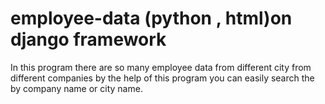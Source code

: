 # employee-data (python , html)on django framework
In this program there are so many employee data from different city from different companies by the help of this program you can easily search the by company name or city name.
